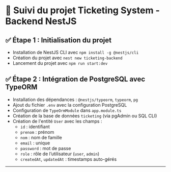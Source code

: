 # 🧾 Suivi du projet Ticketing System - Backend NestJS

## ✅ Étape 1 : Initialisation du projet

- Installation de NestJS CLI avec `npm install -g @nestjs/cli`
- Création du projet avec `nest new ticketing-backend`
- Lancement du projet avec `npm run start:dev`

## ✅ Étape 2 : Intégration de PostgreSQL avec TypeORM

- Installation des dépendances : `@nestjs/typeorm`, `typeorm`, `pg`
- Ajout du fichier `.env` avec la configuration PostgreSQL
- Configuration de `TypeOrmModule` dans `app.module.ts`
- Création de la base de données `ticketing` (via pgAdmin ou SQL CLI)
- Création de l'entité `User` avec les champs :
  - `id` : identifiant
  - `prenom` : prénom
  - `nom` : nom de famille
  - `email` : unique
  - `password` : mot de passe
  - `role` : rôle de l’utilisateur (`user`, `admin`)
  - `createdAt`, `updatedAt` : timestamps auto-gérés

---


